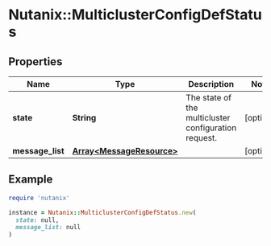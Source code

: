 # Nutanix::MulticlusterConfigDefStatus

## Properties

| Name | Type | Description | Notes |
| ---- | ---- | ----------- | ----- |
| **state** | **String** | The state of the multicluster configuration request. | [optional] |
| **message_list** | [**Array&lt;MessageResource&gt;**](MessageResource.md) |  | [optional] |

## Example

```ruby
require 'nutanix'

instance = Nutanix::MulticlusterConfigDefStatus.new(
  state: null,
  message_list: null
)
```

